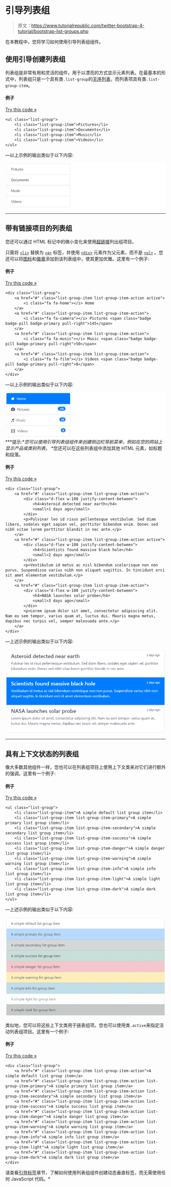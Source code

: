 # 引导列表组

> 原文：<https://www.tutorialrepublic.com/twitter-bootstrap-4-tutorial/bootstrap-list-groups.php>

在本教程中，您将学习如何使用引导列表组组件。

## 使用引导创建列表组

列表组是非常有用和灵活的组件，用于以漂亮的方式显示元素列表。在最基本的形式中，列表组只是一个具有类`.list-group`的[无序列表](../html-tutorial/html-lists.php)，而列表项具有类`.list-group-item`。

#### 例子

[Try this code »](../codelab.php?topic=bootstrap-4&file=list-group "Try this code using online Editor")

```
<ul class="list-group">
    <li class="list-group-item">Pictures</li>
    <li class="list-group-item">Documents</li>        
    <li class="list-group-item">Music</li>
    <li class="list-group-item">Videos</li>
</ul>
```

—以上示例的输出类似于以下内容:

[![Bootstrap List Group](img/1454a1a88aff2bca93f6163e024b0e56.png)](../codelab.php?topic=bootstrap-4&file=list-group) 

* * *

## 带有链接项目的列表组

您还可以通过 HTML 标记中的微小变化来使用[超链接](../html-tutorial/html-links.php)列出组项目。

只需将 [`<li>`](../html-reference/html-li-tag.php) 替换为 [`<a>`](../html-reference/html-a-tag.php) 标签，并使用 [`<div>`](../html-reference/html-div-tag.php) 元素作为父元素，而不是 [`<ul>`](../html-reference/html-ul-tag.php) 。您还可以将[图标](bootstrap-icons.php)和[徽章](bootstrap-labels-and-badges.php)添加到该列表组中，使其更加优雅。这里有一个例子:

#### 例子

[Try this code »](../codelab.php?topic=bootstrap-4&file=list-group-with-linked-items "Try this code using online Editor")

```
<div class="list-group">
    <a href="#" class="list-group-item list-group-item-action active">
        <i class="fa fa-home"></i> Home
    </a>
    <a href="#" class="list-group-item list-group-item-action">
        <i class="fa fa-camera"></i> Pictures <span class="badge badge-pill badge-primary pull-right">145</span>
    </a>
    <a href="#" class="list-group-item list-group-item-action">
        <i class="fa fa-music"></i> Music <span class="badge badge-pill badge-primary pull-right">50</span>
    </a>
    <a href="#" class="list-group-item list-group-item-action">
        <i class="fa fa-film"></i> Videos <span class="badge badge-pill badge-primary pull-right">8</span>
    </a>
</div>
```

—以上示例的输出类似于以下内容:

[![Bootstrap List Group with Linked Items](img/90a443e2c5b6969dec4f683d74176363.png)](../codelab.php?topic=bootstrap-4&file=list-group-with-linked-items)  ***提示:**您可以使用引导列表组组件来创建侧边栏导航菜单，例如在您的网站上显示产品或类别列表。*  *您还可以在这些列表组中添加其他 HTML 元素，如标题和段落。

#### 例子

[Try this code »](../codelab.php?topic=bootstrap-4&file=linked-list-group-with-custom-content "Try this code using online Editor")

```
<div class="list-group">
    <a href="#" class="list-group-item list-group-item-action">
        <div class="d-flex w-100 justify-content-between">
            <h4>Asteroid detected near earth</h4>
            <small>1 days ago</small>
        </div>        
        <p>Pulvinar leo id risus pellentesque vestibulum. Sed diam libero, sodales eget sapien vel, porttitor bibendum enim. Donec sed nibh vitae lorem porttitor blandit in nec ante.</p>
    </a>
    <a href="#" class="list-group-item list-group-item-action active">
        <div class="d-flex w-100 justify-content-between">
            <h4>Scientists found massive black hole</h4>
            <small>2 days ago</small>
        </div>
        <p>Vestibulum id metus ac nisl bibendum scelerisque non non purus. Suspendisse varius nibh non aliquet sagittis. In tincidunt orci sit amet elementum vestibulum.</p>
    </a>
    <a href="#" class="list-group-item list-group-item-action">
        <div class="d-flex w-100 justify-content-between">
            <h4>NASA launches solar probe</h4>
            <small>3 days ago</small>
        </div>        
        <p>Lorem ipsum dolor sit amet, consectetur adipiscing elit. Nam eu sem tempor, varius quam at, luctus dui. Mauris magna metus, dapibus nec turpis vel, semper malesuada ante.</p>
    </a>
</div>
```

—上述示例的输出类似于以下内容:

[![Bootstrap Linked List Group with Custom Content](img/2e23c41fe2e3ecfa9a91854bb3dfad97.png)](../codelab.php?topic=bootstrap-4&file=linked-list-group-with-custom-content) 

* * *

## 具有上下文状态的列表组

像大多数其他组件一样，您也可以在列表组项目上使用上下文类来对它们进行额外的强调。这里有一个例子:

#### 例子

[Try this code »](../codelab.php?topic=bootstrap-4&file=list-group-with-contextual-states "Try this code using online Editor")

```
<ul class="list-group">
    <li class="list-group-item">A simple default list group item</li>
    <li class="list-group-item list-group-item-primary">A simple primary list group item</li>
    <li class="list-group-item list-group-item-secondary">A simple secondary list group item</li>
    <li class="list-group-item list-group-item-success">A simple success list group item</li>
    <li class="list-group-item list-group-item-danger">A simple danger list group item</li>
    <li class="list-group-item list-group-item-warning">A simple warning list group item</li>
    <li class="list-group-item list-group-item-info">A simple info list group item</li>
    <li class="list-group-item list-group-item-light">A simple light list group item</li>
    <li class="list-group-item list-group-item-dark">A simple dark list group item</li>
</ul>
```

—上述示例的输出类似于以下内容:

[![Bootstrap List Group with Contextual States](img/d0502ab3daeae86faec0bd6e82db7277.png)](../codelab.php?topic=bootstrap-4&file=list-group-with-contextual-states) 

类似地，您可以将这些上下文类用于链表组项。您也可以使用类`.active`来指定活动列表组项目。这里有一个例子:

#### 例子

[Try this code »](../codelab.php?topic=bootstrap-4&file=linked-list-group-with-contextual-states "Try this code using online Editor")

```
<div class="list-group">
    <a href="#" class="list-group-item list-group-item-action">A simple default list group item</a>
    <a href="#" class="list-group-item list-group-item-action list-group-item-primary">A simple primary list group item</a>
    <a href="#" class="list-group-item list-group-item-action list-group-item-secondary">A simple secondary list group item</a>
    <a href="#" class="list-group-item list-group-item-action list-group-item-success">A simple success list group item</a>
    <a href="#" class="list-group-item list-group-item-action list-group-item-danger">A simple danger list group item</a>
    <a href="#" class="list-group-item list-group-item-action list-group-item-warning">A simple warning list group item</a>
    <a href="#" class="list-group-item list-group-item-action list-group-item-info">A simple info list group item</a>
    <a href="#" class="list-group-item list-group-item-action list-group-item-light">A simple light list group item</a>
    <a href="#" class="list-group-item list-group-item-action list-group-item-dark">A simple dark list group item</a>
</div>
```

请查看[引导标签](bootstrap-tabs.php)章节，了解如何使用列表组组件创建动态垂直标签，而无需使用任何 JavaScript 代码。*